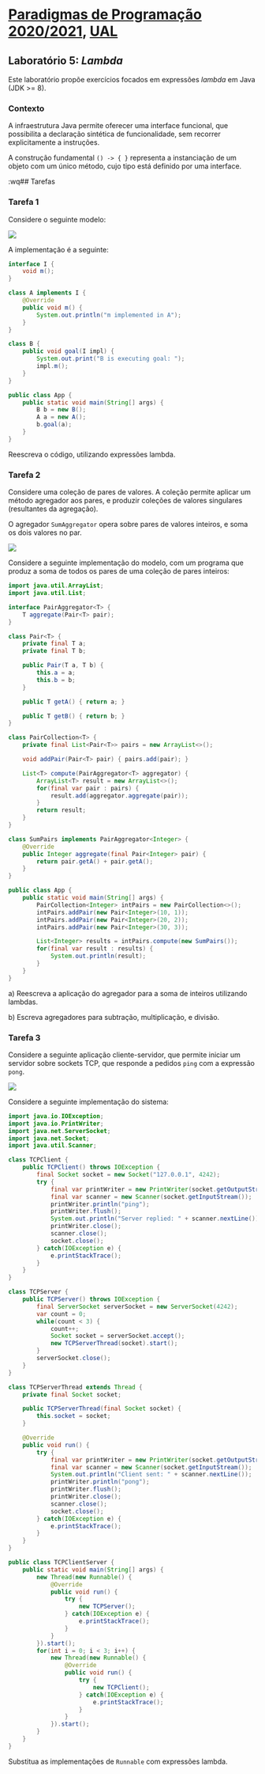 # [Paradigmas de Programação 2020/2021](https://elearning.ual.pt/course/view.php?id=1946), [UAL](https://autonoma.pt/)

## Laboratório 5: *Lambda*

Este laboratório propõe exercícios focados em expressões *lambda* em Java (JDK >= 8).

### Contexto

A infraestrutura Java permite oferecer uma interface funcional, que possibilita a declaração sintética de
funcionalidade, sem recorrer explicitamente a instruções.

A construção fundamental `() -> { }` representa a instanciação de um objeto com um único método, cujo tipo está definido
por uma interface.

:wq## Tarefas

### Tarefa 1

Considere o seguinte modelo:

![](figures/task1.png)

A implementação é a seguinte:

```java
interface I {
    void m();
}

class A implements I {
    @Override
    public void m() {
        System.out.println("m implemented in A");
    }
}

class B {
    public void goal(I impl) {
        System.out.print("B is executing goal: ");
        impl.m();
    }
}

public class App {
    public static void main(String[] args) {
        B b = new B();
        A a = new A();
        b.goal(a);
    }
}
```

Reescreva o código, utilizando expressões lambda.

### Tarefa 2

Considere uma coleção de pares de valores. A coleção permite aplicar um método agregador aos pares, e produzir coleções de valores singulares (resultantes da agregação).

O agregador `SumAggregator` opera sobre pares de valores inteiros, e soma os dois valores no par.

![](figures/task2.png)

Considere a seguinte implementação do modelo, com um programa que produz a soma de todos os pares de uma coleção de pares inteiros:

```java
import java.util.ArrayList;
import java.util.List;

interface PairAggregator<T> {
    T aggregate(Pair<T> pair);
}

class Pair<T> {
    private final T a;
    private final T b;

    public Pair(T a, T b) {
        this.a = a;
        this.b = b;
    }

    public T getA() { return a; }

    public T getB() { return b; }
}

class PairCollection<T> {
    private final List<Pair<T>> pairs = new ArrayList<>();

    void addPair(Pair<T> pair) { pairs.add(pair); }

    List<T> compute(PairAggregator<T> aggregator) {
        ArrayList<T> result = new ArrayList<>();
        for(final var pair : pairs) {
            result.add(aggregator.aggregate(pair));
        }
        return result;
    }
}

class SumPairs implements PairAggregator<Integer> {
    @Override
    public Integer aggregate(final Pair<Integer> pair) {
        return pair.getA() + pair.getA();
    }
}

public class App {
    public static void main(String[] args) {
        PairCollection<Integer> intPairs = new PairCollection<>();
        intPairs.addPair(new Pair<Integer>(10, 1));
        intPairs.addPair(new Pair<Integer>(20, 2));
        intPairs.addPair(new Pair<Integer>(30, 3));

        List<Integer> results = intPairs.compute(new SumPairs());
        for(final var result : results) {
            System.out.println(result);
        }
    }
}
```

a) Reescreva a aplicação do agregador para a soma de inteiros utilizando lambdas.

b) Escreva agregadores para subtração, multiplicação, e divisão.

### Tarefa 3
Considere a seguinte aplicação cliente-servidor, que permite iniciar um servidor sobre sockets TCP, que responde a pedidos `ping` com a expressão `pong`.

![](figures/task3.png)

Considere a seguinte implementação do sistema:
```java
import java.io.IOException;
import java.io.PrintWriter;
import java.net.ServerSocket;
import java.net.Socket;
import java.util.Scanner;

class TCPClient {
    public TCPClient() throws IOException {
        final Socket socket = new Socket("127.0.0.1", 4242);
        try {
            final var printWriter = new PrintWriter(socket.getOutputStream());
            final var scanner = new Scanner(socket.getInputStream());
            printWriter.println("ping");
            printWriter.flush();
            System.out.println("Server replied: " + scanner.nextLine());
            printWriter.close();
            scanner.close();
            socket.close();
        } catch(IOException e) {
            e.printStackTrace();
        }
    }
}

class TCPServer {
    public TCPServer() throws IOException {
        final ServerSocket serverSocket = new ServerSocket(4242);
        var count = 0;
        while(count < 3) {
            count++;
            Socket socket = serverSocket.accept();
            new TCPServerThread(socket).start();
        }
        serverSocket.close();
    }
}

class TCPServerThread extends Thread {
    private final Socket socket;

    public TCPServerThread(final Socket socket) {
        this.socket = socket;
    }

    @Override
    public void run() {
        try {
            final var printWriter = new PrintWriter(socket.getOutputStream());
            final var scanner = new Scanner(socket.getInputStream());
            System.out.println("Client sent: " + scanner.nextLine());
            printWriter.println("pong");
            printWriter.flush();
            printWriter.close();
            scanner.close();
            socket.close();
        } catch(IOException e) {
            e.printStackTrace();
        }
    }
}

public class TCPClientServer {
    public static void main(String[] args) {
        new Thread(new Runnable() {
            @Override
            public void run() {
                try {
                    new TCPServer();
                } catch(IOException e) {
                    e.printStackTrace();
                }
            }
        }).start();
        for(int i = 0; i < 3; i++) {
            new Thread(new Runnable() {
                @Override
                public void run() {
                    try {
                        new TCPClient();
                    } catch(IOException e) {
                        e.printStackTrace();
                    }
                }
            }).start();
        }
    }
}
```

Substitua as implementações de `Runnable` com expressões lambda.